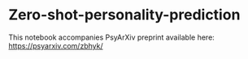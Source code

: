 # Zero-shot-personality-prediction

This notebook accompanies PsyArXiv preprint available here: https://psyarxiv.com/zbhyk/
